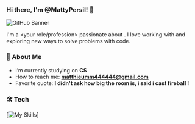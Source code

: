 ### Hi there, I'm @MattyPersil! 🌿

![GitHub Banner](<your banner image URL>)

I'm a <your role/profession> passionate about <your interests>. I love working with <technologies you use> and exploring new ways to solve problems with code.

### 🌲 About Me
-  I’m currently studying on **CS**
-  How to reach me: **matthieumm444444@gmail.com**
-  Favorite quote: **I didn't ask how big the room is, i said i cast fireball !**

### 🛠️ Tech 
[![My Skills](https://skillicons.dev/icons?i=html,css,php,discord,cpp,github,git,grafana,prometheus,linux,mysql,phpstorm,powershell,py,visualstudio)]
